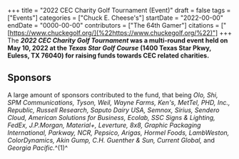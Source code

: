 +++
title = "2022 CEC Charity Golf Tournament (Event)"
draft = false
tags = ["Events"]
categories = ["Chuck E. Cheese's"]
startDate = "2022-00-00"
endDate = "0000-00-00"
contributors = ["The 64th Gamer"]
citations = ["[https://www.chuckegolf.org/](%22https://www.chuckegolf.org/%22)"]
+++
The ***2022 CEC Charity Golf Tournament* was a multi-round event held on May 10, 2022 at the *Texas Star Golf Course* (1400 Texas Star Pkwy, Euless, TX 76040) for raising funds towards CEC related charities.**

## Sponsors

A large amount of sponsors contributed to the fund, that being *Olo, Shi, SPM Communications, Tyson, Weil, Wayne Farms, Ken's, MetTel, PHD, Inc., Republic, Russell Research, Saputo Dairy USA, Semnox, Sirius, Sendero Cloud, American Solutions for Business, Ecolab, SSC Signs & Lighting, FedEx, J.P.Morgan, Material+, Leverture, 8x8, Graphic Packaging International, Parkway, NCR, Pepsico, Arigas, Hormel Foods, LambWeston, ColorDynamics, Akin Gump, C.H. Guenther & Sun, Current Global,* and *Georgia Pacific.*^(1)^
